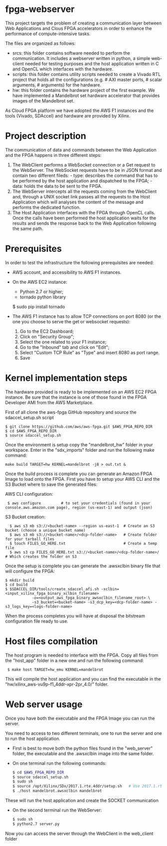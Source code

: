 # fpga-webserver

This project targets the problem of creating a communication layer between Web Applications and Clous FPGA accelerators in order to enhance the performance of compute-intensive tasks.

The files are organized as follows:
  - srcs: this folder contains software needed to perform the communication. It includes a webserver written in python, a simple web-client needed for testing purposes and the host application written in C and OpenCL which interfaces with the hardware.
  - scripts: this folder contains utility scripts needed to create a Vivado RTL project that holds all the configurations (e.g. # AXI master ports, # scalar arguments, # arguments) for the hardware.
  - hw: this folder contains the hardware project of the first example. We have implemented a Mandelbrot set hardware accelerator that provides images of the Mandelbrot set.

As Cloud FPGA platform we have adopted the AWS F1 instances and the tools (Vivado, SDAccel) and hardware are provided by Xilinx.

# Project description

The communication of data and commands between the Web Application and the FPGA happens in three different steps:

  1) The WebClient performs a WebSocket connection or a Get request to the WebServer. The WebSocket requests have to be in JSON format and contain two different fileds:
    - type: describes the command that has to be performed by the host application and dispatched to the FPGA;
    - data: holds the data to be sent to the FPGA.
  2) The WebServer intercepts all the requests coming from the WebClient and, through a UNIX socket link passes all the requests to the Host Application which will analyses the content of the message and performs the dedicated function.
  3) The Host Application interfaces with the FPGA through OpenCL calls. Once the calls have been performed the host application waits for the results and sends the response back to the Web Application following the same path.

# Prerequisites

In order to test the infrastructure the following prerequisites are needed:
  - AWS account, and accessibility to AWS F1 instances.
  - On the AWS EC2 instance:
    - Python 2.7 or higher;
    - tornado python library

    $ sudo pip install tornado

  - The AWS F1 instance has to allow TCP connections on port 8080 (or the one you choose to serve the get or websocket requests):
    1) Go to the EC2 Dashboard;
    2) Click on "Security Group";
    3) Select the one related to your F1 instance;
    4) Go to the "Inbound" tab and click on "Edit";
    5) Select "Custom TCP Rule" as "Type" and insert 8080 as port range.
    6) Save

# Kernel implementation steps

The hardware provided is ready to be implemented on an AWS EC2 FPGA instance. Be sure that the instance is one of those found in the FPGA Developer AMI from the AWS Marketplace.

First of all clone the aws-fpga GitHub repository and source the sdaccel_setup.sh script
  

    $ git clone https://github.com/aws/aws-fpga.git $AWS_FPGA_REPO_DIR  
    $ cd $AWS_FPGA_REPO_DIR                                         
    $ source sdaccel_setup.sh


Once the environment is setup copy the "mandelbrot_hw" folder in your workspace.
Enter in the "sdx_imports" folder and run the following make command:


    make build TARGET=hw KERNEL=mandelbrot -j8 > out.txt &


Once the build process is complete you can generate an Amazon FPGA Image to load onto the FPGA.
First you have to setup your AWS CLI and the S3 Bucket where to save the generated files:

AWS CLI configuration:

     $ aws configure         # to set your credentials (found in your console.aws.amazon.com page), region (us-east-1) and output (json) 


S3 Bucket creation:

      $ aws s3 mb s3://<bucket-name> --region us-east-1  # Create an S3 bucket (choose a unique bucket name)
      $ aws s3 mb s3://<bucket-name>/<dcp-folder-name>   # Create folder for your tarball files
      $ touch FILES_GO_HERE.txt                          # Create a temp file
      $ aws s3 cp FILES_GO_HERE.txt s3://<bucket-name>/<dcp-folder-name>/  # Which creates the folder on S3


Once the setup is complete you can generate the .awsxclbin binary file that will configure the FPGA:


    $ mkdir build
    $ cd build
    $ $SDACCEL_DIR/tools/create_sdaccel_afi.sh -xclbin=<input_xilinx_fpga_binary_xclbin_filename> 
                -o=<output_aws_fpga_binary_awsxclbin_filename_root> \
                -s3_bucket=<bucket-name> -s3_dcp_key=<dcp-folder-name> -s3_logs_key=<logs-folder-name>


When the process completes you will have at disposal the bitstream configuration file ready to use.

# Host files compilation

The host program is needed to interface with the FPGA.
Copy all files from the "host_app" folder in a new one and run the following command:


     $ make host TARGET=hw_emu KERNEL=mandelbrot


This will compile the host application and you can find the executable in the "hw/xilinx_aws-vu9p-f1_4ddr-xpr-2pr_4.0/" folder.

# Web server usage

Once you have both the executable and the FPGA Image you can run the server.

You need to access to two different terminals, one to run the server and one to run the host application.
  - First is best to move both the python files found in the "web_server" folder, the executable and the .awsxclbin image into the same folder.
  - On one terminal run the following commands:

      ```sh
      $ cd $AWS_FPGA_REPO_DIR
      $ source sdaccel_setup.sh
      $ sudo sh
      $ source /opt/Xilinx/SDx/2017.1.rte.4ddr/setup.sh   # Use 2017.1.rte.1ddr or 2017.1.rte.4ddr_debug when using AWS_PLATFORM_1DDR or AWS_PLATFORM_4DDR_DEBUG. Other runtime env settings needed by the host app should be setup after this step
      $ ./host mandelbrot.awsxclbin mandelbrot
      ```

  These will run the host application and create the SOCKET communication
  - On the second terminal run the WebServer:
      ```sh
      $ sudo sh
      $ python2.7 server.py
      ```
Now you can access the server through the WebClient in the web_client folder
